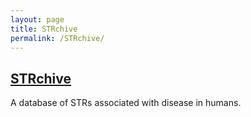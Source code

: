 ```yaml
---
layout: page
title: STRchive
permalink: /STRchive/
---
```


## [STRchive](http://strchive.org/)

A database of STRs associated with disease in humans.


